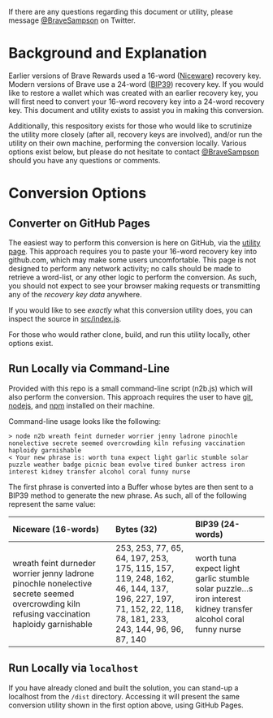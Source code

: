 If there are any questions regarding this document or utility, please message [@BraveSampson] on Twitter.

# Background and Explanation

Earlier versions of Brave Rewards used a 16-word ([Niceware]) recovery key. Modern versions of Brave use a 24-word ([BIP39]) recovery key. If you would like to restore a wallet which was created with an earlier recovery key, you will first need to convert your 16-word recovery key into a 24-word recovery key. This document and utility exists to assist you in making this conversion.

Additionally, this respository exists for those who would like to scrutinize the utility more closely (after all, recovery keys are involved), and/or run the utility on their own machine, performing the conversion locally. Various options exist below, but please do not hesitate to contact [@BraveSampson] should you have any questions or comments.

# Conversion Options

## Converter on GitHub Pages

The easiest way to perform this conversion is here on GitHub, via the [utility page]. This approach requires you to paste your 16-word recovery key into github.com, which may make some users uncomfortable. This page is not designed to perform any network activity; no calls should be made to retrieve a word-list, or any other logic to perform the conversion. As such, you should not expect to see your browser making requests or transmitting any of the _recovery key data_ anywhere.

If you would like to see _exactly_ what this conversion utility does, you can inspect the source in [src/index.js](src/index.js).

For those who would rather clone, build, and run this utility locally, other options exist.

## Run Locally via Command-Line

Provided with this repo is a small command-line script (n2b.js) which will also perform the conversion. This approach requires the user to have [git], [nodejs], and [npm] installed on their machine.

Command-line usage looks like the following:

```
> node n2b wreath feint durneder worrier jenny ladrone pinochle nonelective secrete seemed overcrowding kiln refusing vaccination haploidy garnishable
< Your new phrase is: worth tuna expect light garlic stumble solar puzzle weather badge picnic bean evolve tired bunker actress iron interest kidney transfer alcohol coral funny nurse
```

The first phrase is converted into a Buffer whose bytes are then sent to a BIP39 method to generate the new phrase. As such, all of the following represent the same value:

| Niceware (16-words) | Bytes (32) | BIP39 (24-words) |
| :------- | :---- | :---- |
| wreath feint durneder worrier jenny ladrone pinochle nonelective secrete seemed overcrowding kiln refusing vaccination haploidy garnishable | 253, 253, 77, 65, 64, 197, 253, 175, 115, 157, 119, 248, 162, 46, 144, 137, 196, 227, 197, 71, 152, 22, 118, 78, 181, 233, 243, 144, 96, 96, 87, 140 | worth tuna expect light garlic stumble solar puzzle…s iron interest kidney transfer alcohol coral funny nurse |

## Run Locally via `localhost`

If you have already cloned and built the solution, you can stand-up a localhost from the `/dist` directory. Accessing it will present the same conversion utility shown in the first option above, using GitHub Pages.

[git]: https://git-scm.com/downloads
[nodejs]: https://nodejs.org/
[npm]: https://npmjs.com/
[brave]: https://brave.com/
[niceware]: https://github.com/diracdeltas/niceware
[bip39]: https://github.com/bitcoinjs/bip39
[@bravesampson]: https://www.twitter.com/bravesampson
[utility page]: https://jonathansampson.github.io/brave-tools/bip39-from-niceware/dist/
